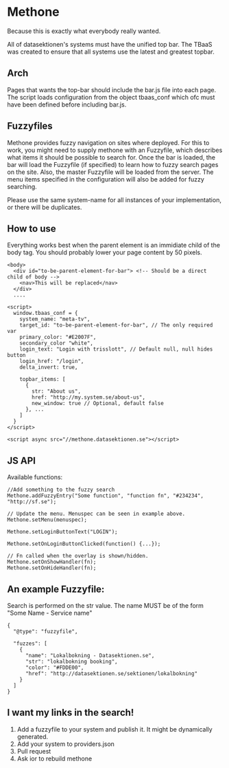 Methone
=======
Because this is exactly what everybody really wanted.

All of datasektionen's systems must have the unified top bar. The
TBaaS was created to ensure that all systems use the latest and
greatest topbar.

Arch
----

Pages that wants the top-bar should include the bar.js file into
each page. The script loads configuration from the object tbaas_conf
which ofc must have been defined before including bar.js.

Fuzzyfiles
----------
Methone provides fuzzy navigation on sites where deployed. For this to work,
you might need to supply methone with an Fuzzyfile, which describes what items
it should be possible to search for. Once the bar is loaded, the bar will load
the Fuzzyfile (if specified) to learn how to fuzzy search pages on the site. Also,
the master Fuzzyfile will be loaded from the server. The menu items specified in
the configuration will also be added for fuzzy searching.

Please use the same system-name for all instances of your
implementation, or there will be duplicates.

How to use
----------
Everything works best when the parent element is an immidiate child of the body
tag. You should probably lower your page content by 50 pixels.

    <body>
      <div id="to-be-parent-element-for-bar"> <!-- Should be a direct child of body -->
        <nav>This will be replaced</nav>
      </div>
      ....

    <script>
      window.tbaas_conf = {
        system_name: "meta-tv",
        target_id: "to-be-parent-element-for-bar", // The only required var
        primary_color: "#E2007F",
        secondary_color "white",
        login_text: "Login with trisslott", // Default null, null hides button
        login_href: "/login",
        delta_invert: true,

        topbar_items: [
          {
            str: "About us",
            href: "http://my.system.se/about-us",
            new_window: true // Optional, default false
          }, ...
        ]
      }
    </script>

    <script async src="//methone.datasektionen.se"></script>


JS API
------
Available functions:

    //Add something to the fuzzy search
    Methone.addFuzzyEntry("Some function", "function fn", "#234234", "http://sf.se");

    // Update the menu. Menuspec can be seen in example above.
    Methone.setMenu(menuspec);

    Methone.setLoginButtonText("LOGIN");

    Methone.setOnLoginButtonClicked(function() {...});

    // Fn called when the overlay is shown/hidden.
    Methone.setOnShowHandler(fn);
    Methone.setOnHideHandler(fn);


An example Fuzzyfile:
---
Search is performed on the str value. The name MUST be of the form "Some Name -
Service name"

    {
      "@type": "fuzzyfile",

      "fuzzes": [
        {
          "name": "Lokalbokning - Datasektionen.se",
          "str": "lokalbokning booking",
          "color": "#FDDE00",
          "href": "http://datasektionen.se/sektionen/lokalbokning"
        }
      ]
    }

I want my links in the search!
----
1. Add a fuzzyfile to your system and publish it. It might be dynamically
generated.
2. Add your system to providers.json
3. Pull request
4. Ask ior to rebuild methone